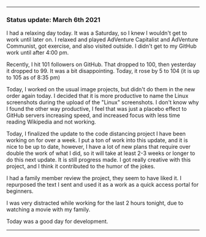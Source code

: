 ***

### Status update: March 6th 2021

I had a relaxing day today. It was a Saturday, so I knew I wouldn't get to work until later on. I relaxed and played AdVenture Capitalist and AdVenture Communist, got exercise, and also visited outside. I didn't get to my GitHub work until after 4:00 pm.

Recently, I hit 101 followers on GitHub. That dropped to 100, then yesterday it dropped to 99. It was a bit disappointing. Today, it rose by 5 to 104 (it is up to 105 as of 8:35 pm)

Today, I worked on the usual image projects, but didn't do them in the new order again today. I decided that it is more productive to name the Linux screenshots during the upload of the "Linux" screenshots. I don't know why I found the other way productive, I feel that was just a placebo effect to GitHub servers increasing speed, and increased focus with less time reading Wikipedia and not working.

Today, I finalized the update to the code distancing project I have been working on for over a week. I put a ton of work into this update, and it is nice to be up to date, however, I have a lot of new plans that require over double the work of what I did, so it will take at least 2-3 weeks or longer to do this next update. It is still progress made. I got really creative with this project, and I think it contributed to the humor of the jokes.

I had a family member review the project, they seem to have liked it. I repurposed the text I sent and used it as a work as a quick access portal for beginners.

I was very distracted while working for the last 2 hours tonight, due to watching a movie with my family.

Today was a good day for development.

***
